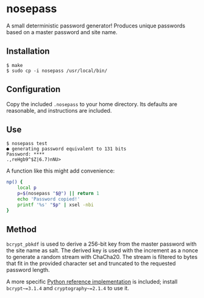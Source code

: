 # nosepass

A small deterministic password generator! Produces unique passwords based on a master password and site name.

## Installation

```shellsession
$ make
$ sudo cp -i nosepass /usr/local/bin/
```

## Configuration

Copy the included `.nosepass` to your home directory. Its defaults are reasonable, and instructions are included.

## Use

```shellsession
$ nosepass test
● generating password equivalent to 131 bits
Password: ****
.,reHgb9^$Z|6.7)nNU>
```

A function like this might add convenience:

```zsh
np() {
	local p
	p=$(nosepass "$@") || return 1
	echo 'Password copied!'
	printf '%s' "$p" | xsel -nbi
}
```

## Method

`bcrypt_pbkdf` is used to derive a 256-bit key from the master password with the site name as salt. The derived key is used with the increment as a nonce to generate a random stream with ChaCha20. The stream is filtered to bytes that fit in the provided character set and truncated to the requested password length.

A more specific [Python reference implementation][1] is included; install `bcrypt~=3.1.4` and `cryptography~=2.1.4` to use it.


  [1]: reference.py
